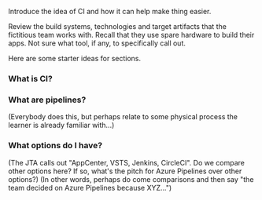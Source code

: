 Introduce the idea of CI and how it can help make thing easier.

Review the build systems, technologies and target artifacts that the fictitious team works with. Recall that they use spare hardware to build their apps. Not sure what tool, if any, to specifically call out.

Here are some starter ideas for sections.

### What is CI?

### What are pipelines?

(Everybody does this, but perhaps relate to some physical process the learner is already familiar with...)

### What options do I have?

(The JTA calls out "AppCenter, VSTS, Jenkins, CircleCI". Do we compare other options here? If so, what's the pitch for Azure Pipelines over other options?)
(In other words, perhaps do come comparisons and then say "the team decided on Azure Pipelines because XYZ...")